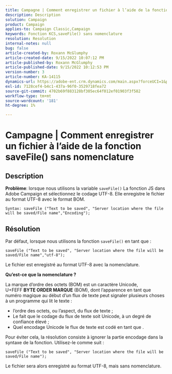 ```yaml
---
title: Campagne | Comment enregistrer un fichier à l’aide de la fonction saveFile() sans nomenclature
description: Description
solution: Campaign
product: Campaign
applies-to: Campaign Classic,Campaign
keywords: Fonction KCS,saveFile() sans nomenclature
resolution: Resolution
internal-notes: null
bug: false
article-created-by: Roxann McGlumphy
article-created-date: 9/15/2022 10:07:12 PM
article-published-by: Roxann McGlumphy
article-published-date: 9/15/2022 10:12:53 PM
version-number: 3
article-number: KA-14115
dynamics-url: https://adobe-ent.crm.dynamics.com/main.aspx?forceUCI=1&pagetype=entityrecord&etn=knowledgearticle&id=5605e9bc-4235-ed11-9db1-00224808679b
exl-id: 7128cef4-b4c1-437a-96f0-3529718fea72
source-git-commit: 4702b69f883128bf305ec64f012ef01903f3f582
workflow-type: tm+mt
source-wordcount: '181'
ht-degree: 1%

---
```


# Campagne | Comment enregistrer un fichier à l’aide de la fonction saveFile() sans nomenclature

## Description


<b>Problème</b>: lorsque nous utilisons la variable `saveFile()` La fonction JS dans Adobe Campaign et sélectionnez le codage UTF-8. Elle enregistre le fichier au format UTF-8 avec le format BOM.


```
Syntax: saveFile ("Text to be saved", "Server location where the file will be saved/File name","Encoding");
```



## Résolution


Par défaut, lorsque nous utilisons la fonction `saveFile()` en tant que :


```
saveFile ("Text to be saved", "Server location where the file will be saved/File name","utf-8");
```


Le fichier est enregistré au format UTF-8 avec la nomenclature.

<b>Qu’est-ce que la nomenclature ? </b>

La marque d’ordre des octets (BOM) est un caractère Unicode, U+FEFF <b>BYTE ORDER MARQUE</b> (BOM), dont l’apparence en tant que numéro magique au début d’un flux de texte peut signaler plusieurs choses à un programme qui lit le texte :

- l’ordre des octets, ou l’aspect, du flux de texte ;
- Le fait que le codage du flux de texte soit Unicode, à un degré de confiance élevé ;
- Quel encodage Unicode le flux de texte est codé en tant que .


Pour éviter cela, la résolution consiste à ignorer la partie encodage dans la syntaxe de la fonction. Utilisez-le comme suit :


```
saveFile ("Text to be saved", "Server location where the file will be saved/File name");
```


Le fichier sera alors enregistré au format UTF-8, mais sans nomenclature.
